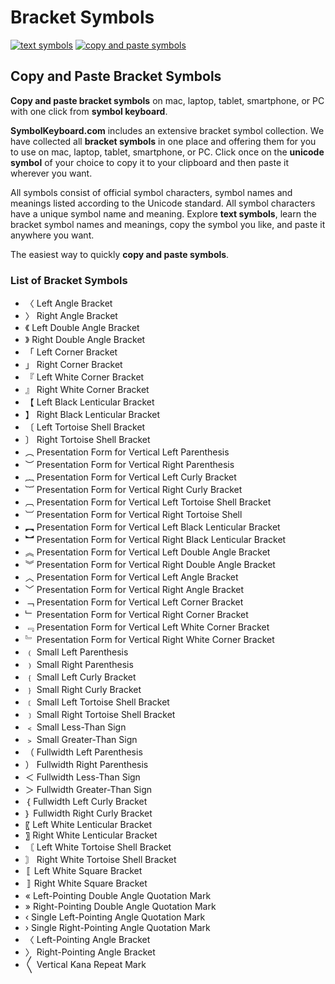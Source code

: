 # Bracket Symbols
[![text symbols](https://img.shields.io/badge/github-symbols-green.svg)](https://github.com/symbolkeyboard/symbols)
[![copy and paste symbols](https://img.shields.io/badge/source-symbolkeyboad.com-orange.svg)](https://symbolkeyboard.com)
## Copy and Paste Bracket Symbols

**Copy and paste bracket symbols** on mac, laptop, tablet, smartphone, or PC with one click from **symbol keyboard**.

**SymbolKeyboard.com** includes an extensive bracket symbol collection. We have collected all **bracket symbols** in one place and offering them for you to use on mac, laptop, tablet, smartphone, or PC. Click once on the **unicode symbol** of your choice to copy it to your clipboard and then paste it wherever you want.

All symbols consist of official symbol characters, symbol names and meanings listed according to the Unicode standard. All symbol characters have a unique symbol name and meaning. Explore **text symbols**, learn the bracket symbol names and meanings, copy the symbol you like, and paste it anywhere you want.

The easiest way to quickly **copy and paste symbols**.
### List of Bracket Symbols
- 〈 Left Angle Bracket
- 〉 Right Angle Bracket
- 《 Left Double Angle Bracket
- 》 Right Double Angle Bracket
- 「 Left Corner Bracket
-  」 Right Corner Bracket
- 『 Left White Corner Bracket
- 』 Right White Corner Bracket
- 【 Left Black Lenticular Bracket
- 】 Right Black Lenticular Bracket
- 〔 Left Tortoise Shell Bracket
- 〕 Right Tortoise Shell Bracket
- ︵ Presentation Form for Vertical Left Parenthesis
- ︶ Presentation Form for Vertical Right Parenthesis
- ︷ Presentation Form for Vertical Left Curly Bracket
- ︸ Presentation Form for Vertical Right Curly Bracket
- ︹ Presentation Form for Vertical Left Tortoise Shell Bracket
- ︺ Presentation Form for Vertical Right Tortoise Shell
- ︻ Presentation Form for Vertical Left Black Lenticular Bracket
- ︼ Presentation Form for Vertical Right Black Lenticular Bracket
- ︽ Presentation Form for Vertical Left Double Angle Bracket
- ︾ Presentation Form for Vertical Right Double Angle Bracket
- ︿ Presentation Form for Vertical Left Angle Bracket
- ﹀ Presentation Form for Vertical Right Angle Bracket
- ﹁ Presentation Form for Vertical Left Corner Bracket
- ﹂ Presentation Form for Vertical Right Corner Bracket
- ﹃ Presentation Form for Vertical Left White Corner Bracket
- ﹄ Presentation Form for Vertical Right White Corner Bracket
- ﹙ Small Left Parenthesis
- ﹚ Small Right Parenthesis
- ﹛ Small Left Curly Bracket
- ﹜ Small Right Curly Bracket
- ﹝ Small Left Tortoise Shell Bracket
- ﹞ Small Right Tortoise Shell Bracket
- ﹤ Small Less-Than Sign
- ﹥ Small Greater-Than Sign
- （ Fullwidth Left Parenthesis
- ） Fullwidth Right Parenthesis
- ＜ Fullwidth Less-Than Sign
- ＞ Fullwidth Greater-Than Sign
- ｛ Fullwidth Left Curly Bracket
- ｝ Fullwidth Right Curly Bracket
- 〖 Left White Lenticular Bracket
- 〗 Right White Lenticular Bracket
- 〘 Left White Tortoise Shell Bracket
- 〙 Right White Tortoise Shell Bracket
- 〚 Left White Square Bracket
- 〛 Right White Square Bracket
- « Left-Pointing Double Angle Quotation Mark
- » Right-Pointing Double Angle Quotation Mark
- ‹ Single Left-Pointing Angle Quotation Mark
- › Single Right-Pointing Angle Quotation Mark
- 〈 Left-Pointing Angle Bracket
- 〉 Right-Pointing Angle Bracket
- 〱 Vertical Kana Repeat Mark
